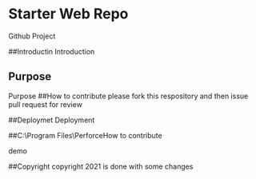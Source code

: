 # Starter Web Repo

Github Project

##Introductin
Introduction

## Purpose

Purpose
##How to contribute
please fork this respository and then issue  pull request for review

##Deploymet
Deployment


##C:\Program Files\PerforceHow to contribute

demo

##Copyright
copyright 2021 is done with some changes

